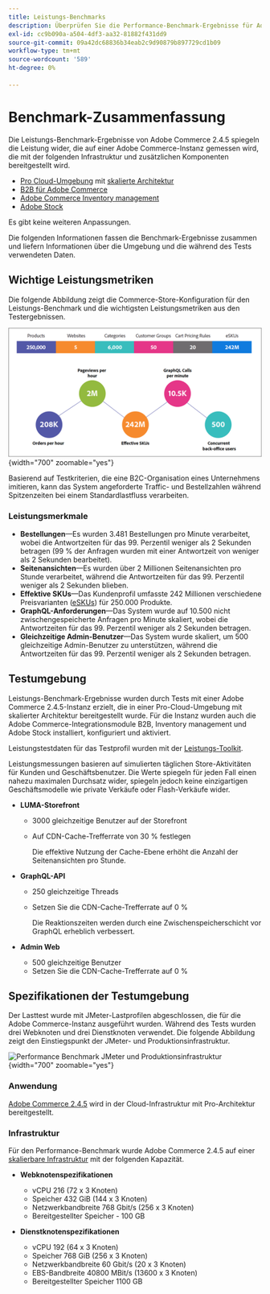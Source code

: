 ```yaml
---
title: Leistungs-Benchmarks
description: Überprüfen Sie die Performance-Benchmark-Ergebnisse für Adobe Commerce-Implementierungen, die auf der Adobe Cloud-Infrastruktur gehostet werden.
exl-id: cc9b090a-a504-4df3-aa32-81882f431dd9
source-git-commit: 09a42dc68836b34eab2c9d90879b897729cd1b09
workflow-type: tm+mt
source-wordcount: '589'
ht-degree: 0%

---
```


# Benchmark-Zusammenfassung

Die Leistungs-Benchmark-Ergebnisse von Adobe Commerce 2.4.5 spiegeln die Leistung wider, die auf einer Adobe Commerce-Instanz gemessen wird, die mit der folgenden Infrastruktur und zusätzlichen Komponenten bereitgestellt wird.
- [Pro Cloud-Umgebung](https://experienceleague.adobe.com/docs/commerce-cloud-service/user-guide/architecture/pro-architecture.html) mit [skalierte Architektur](https://experienceleague.adobe.com/docs/commerce-cloud-service/user-guide/architecture/scaled-architecture.html)
- [B2B für Adobe Commerce](https://experienceleague.adobe.com/docs/commerce-admin/b2b/introduction.html)
- [Adobe Commerce Inventory management](https://experienceleague.adobe.com/docs/commerce-admin/inventory/introduction.html)
- [Adobe Stock](https://experienceleague.adobe.com/docs/commerce-admin/content-design/media/adobe-stock/adobe-stock.html)

Es gibt keine weiteren Anpassungen.

Die folgenden Informationen fassen die Benchmark-Ergebnisse zusammen und liefern Informationen über die Umgebung und die während des Tests verwendeten Daten.

## Wichtige Leistungsmetriken

Die folgende Abbildung zeigt die Commerce-Store-Konfiguration für den Leistungs-Benchmark und die wichtigsten Leistungsmetriken aus den Testergebnissen.

![Performance Benchmark JMeter und Produktionsinfrastruktur](../../../assets/performance/images/performance-benchmark-kpis-245-cloud.png){width="700" zoomable="yes"}

Basierend auf Testkriterien, die eine B2C-Organisation eines Unternehmens imitieren, kann das System angeforderte Traffic- und Bestellzahlen während Spitzenzeiten bei einem Standardlastfluss verarbeiten.

### Leistungsmerkmale

- **Bestellungen**—Es wurden 3.481 Bestellungen pro Minute verarbeitet, wobei die Antwortzeiten für das 99. Perzentil weniger als 2 Sekunden betragen (99 % der Anfragen wurden mit einer Antwortzeit von weniger als 2 Sekunden bearbeitet).
- **Seitenansichten**—Es wurden über 2 Millionen Seitenansichten pro Stunde verarbeitet, während die Antwortzeiten für das 99. Perzentil weniger als 2 Sekunden blieben.
- **Effektive SKUs**—Das Kundenprofil umfasste 242 Millionen verschiedene Preisvarianten (<a href="https://experienceleague.adobe.com/docs/commerce-operations/implementation-playbook/best-practices/planning/product-sku-limits.html">eSKUs</a>) für 250.000 Produkte.
- **GraphQL-Anforderungen**—Das System wurde auf 10.500 nicht zwischengespeicherte Anfragen pro Minute skaliert, wobei die Antwortzeiten für das 99. Perzentil weniger als 2 Sekunden betragen.
- **Gleichzeitige Admin-Benutzer**—Das System wurde skaliert, um 500 gleichzeitige Admin-Benutzer zu unterstützen, während die Antwortzeiten für das 99. Perzentil weniger als 2 Sekunden betragen.

## Testumgebung

Leistungs-Benchmark-Ergebnisse wurden durch Tests mit einer Adobe Commerce 2.4.5-Instanz erzielt, die in einer Pro-Cloud-Umgebung mit skalierter Architektur bereitgestellt wurde. Für die Instanz wurden auch die Adobe Commerce-Integrationsmodule B2B, Inventory management und Adobe Stock installiert, konfiguriert und aktiviert.

Leistungstestdaten für das Testprofil wurden mit der <a href="https://experienceleague.adobe.com/docs/commerce-operations/configuration-guide/cli/generate-data.html">Leistungs-Toolkit</a>.

Leistungsmessungen basieren auf simulierten täglichen Store-Aktivitäten für Kunden und Geschäftsbenutzer. Die Werte spiegeln für jeden Fall einen nahezu maximalen Durchsatz wider, spiegeln jedoch keine einzigartigen Geschäftsmodelle wie private Verkäufe oder Flash-Verkäufe wider.

- **LUMA-Storefront**
   - 3000 gleichzeitige Benutzer auf der Storefront
   - Auf CDN-Cache-Trefferrate von 30 % festlegen

      Die effektive Nutzung der Cache-Ebene erhöht die Anzahl der Seitenansichten pro Stunde.

- **GraphQL-API**
   - 250 gleichzeitige Threads
   - Setzen Sie die CDN-Cache-Trefferrate auf 0 %

      Die Reaktionszeiten werden durch eine Zwischenspeicherschicht vor GraphQL erheblich verbessert.

- **Admin Web**
   - 500 gleichzeitige Benutzer
   - Setzen Sie die CDN-Cache-Trefferrate auf 0 %

## Spezifikationen der Testumgebung

Der Lasttest wurde mit JMeter-Lastprofilen abgeschlossen, die für die Adobe Commerce-Instanz ausgeführt wurden. Während des Tests wurden drei Webknoten und drei Dienstknoten verwendet. Die folgende Abbildung zeigt den Einstiegspunkt der JMeter- und Produktionsinfrastruktur.

![Performance Benchmark JMeter und Produktionsinfrastruktur](https://git.corp.adobe.com/storage/user/43354/files/4d801e3e-96b7-4193-b94f-12571263b495){width="700" zoomable="yes"}

### Anwendung

<a href="https://experienceleague.adobe.com/docs/commerce-operations/release/notes/adobe-commerce/2-4-5.html">Adobe Commerce 2.4.5</a> wird in der Cloud-Infrastruktur mit Pro-Architektur bereitgestellt.

### Infrastruktur

Für den Performance-Benchmark wurde Adobe Commerce 2.4.5 auf einer [skalierbare Infrastruktur](https://experienceleague.adobe.com/docs/commerce-cloud-service/user-guide/architecture/scaled-architecture.html) mit der folgenden Kapazität.

- **Webknotenspezifikationen**
   - vCPU 216 (72 x 3 Knoten)
   - Speicher 432 GiB (144 x 3 Knoten)
   - Netzwerkbandbreite 768 Gbit/s (256 x 3 Knoten)
   - Bereitgestellter Speicher - 100 GB

- **Dienstknotenspezifikationen**
   - vCPU 192 (64 x 3 Knoten)
   - Speicher 768 GiB (256 x 3 Knoten)
   - Netzwerkbandbreite 60 Gbit/s (20 x 3 Knoten)
   - EBS-Bandbreite 40800 MBit/s (13600 x 3 Knoten)
   - Bereitgestellter Speicher 1100 GB
